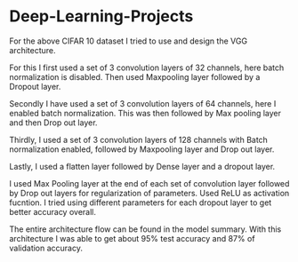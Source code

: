 # Deep-Learning-Projects
For the above CIFAR 10 dataset I tried to use and design the VGG architecture. 

For this I first used a set of 3 convolution layers of 32 channels, here batch normalization is disabled. Then used Maxpooling layer followed by a Dropout layer.

Secondly I have used a set of 3 convolution layers of 64 channels, here I enabled batch normalization. This was then followed by Max pooling layer and then Drop out layer.

Thirdly, I used a set of 3 convolution layers of 128 channels with Batch normalization enabled, followed by Maxpooling layer and Drop out layer.

Lastly, I used a flatten layer followed by Dense layer and a dropout layer.

I used Max Pooling layer at the end of each set of convolution layer followed by Drop out layers for regularization of parameters. Used ReLU as activation fucntion. I tried using different parameters for each dropout layer to get better accuracy overall.

The entire architecture flow can be found in the model summary. With this architecture I was able to get about 95% test accuracy and 87% of validation accuracy.
